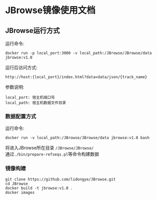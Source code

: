 # JBrowse镜像使用文档

## JBrowse运行方式

运行命令:  
```
docker run -p local_port:3000 -v local_path:/JBrowse/JBrowse/data jbrowse:v1.0
```

运行后访问方式:  
```
http://host:{local_port}/index.html?data=data/json/{track_name}
```

参数说明:  
```
local_port: 宿主机端口号
local_path: 宿主机数据文件目录
```

### 数据配置方式

运行命令:
```
docker run -v local_path:/JBrowse/JBrowse/data jbrowse:v1.0 bash
```
将进入JBrowse所在目录 `/JBrowse/JBrowse/`  
通过`./bin/prepare-refseqs.pl`等命令构建数据  

### 镜像构建

```
git clone https://github.com/lidongye/JBrowse.git
cd JBrowse
docker build -t jbrowse:v1.0 .
docker images
```
